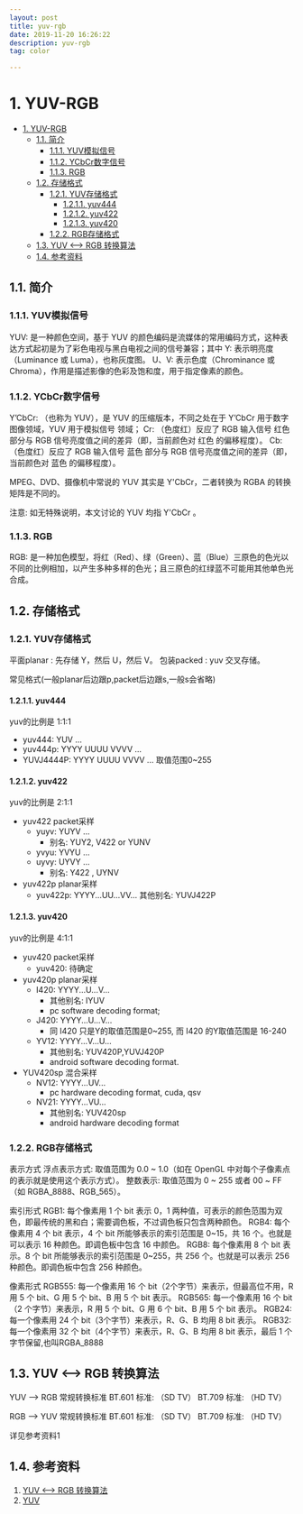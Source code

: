 ```yaml
---
layout: post
title: yuv-rgb
date: 2019-11-20 16:26:22
description: yuv-rgb
tag: color

---
```



# 1. YUV-RGB

- [1. YUV-RGB](#1-yuv-rgb)
  - [1.1. 简介](#11-简介)
    - [1.1.1. YUV模拟信号](#111-yuv模拟信号)
    - [1.1.2. YCbCr数字信号](#112-ycbcr数字信号)
    - [1.1.3. RGB](#113-rgb)
  - [1.2. 存储格式](#12-存储格式)
    - [1.2.1. YUV存储格式](#121-yuv存储格式)
      - [1.2.1.1. yuv444](#1211-yuv444)
      - [1.2.1.2. yuv422](#1212-yuv422)
      - [1.2.1.3. yuv420](#1213-yuv420)
    - [1.2.2. RGB存储格式](#122-rgb存储格式)
  - [1.3. YUV <——> RGB 转换算法](#13-yuv--rgb-转换算法)
  - [1.4. 参考资料](#14-参考资料)

## 1.1. 简介

### 1.1.1. YUV模拟信号

YUV: 是一种颜色空间，基于 YUV 的颜色编码是流媒体的常用编码方式，这种表达方式起初是为了彩色电视与黑白电视之间的信号兼容；其中
Y: 表示明亮度（Luminance 或 Luma），也称灰度图。
U、V: 表示色度（Chrominance 或 Chroma），作用是描述影像的色彩及饱和度，用于指定像素的颜色。

### 1.1.2. YCbCr数字信号

Y’CbCr: （也称为 YUV），是 YUV 的压缩版本，不同之处在于 Y’CbCr 用于数字图像领域，YUV 用于模拟信号 领域；
Cr: （色度红）反应了 RGB 输入信号 红色 部分与 RGB 信号亮度值之间的差异（即，当前颜色对 红色 的偏移程度）。
Cb: （色度红）反应了 RGB 输入信号 蓝色 部分与 RGB 信号亮度值之间的差异（即，当前颜色对 蓝色 的偏移程度）。

MPEG、DVD、摄像机中常说的 YUV 其实是 Y'CbCr，二者转换为 RGBA 的转换矩阵是不同的。

注意: 如无特殊说明，本文讨论的 YUV 均指 Y'CbCr 。

### 1.1.3. RGB

RGB: 是一种加色模型，将红（Red）、绿（Green）、蓝（Blue）三原色的色光以不同的比例相加，以产生多种多样的色光；且三原色的红绿蓝不可能用其他单色光合成。

## 1.2. 存储格式

### 1.2.1. YUV存储格式

平面planar : 先存储 Y，然后 U，然后 V。
包装packed : yuv 交叉存储。

常见格式(一般planar后边跟p,packet后边跟s,一般s会省略)

#### 1.2.1.1. yuv444

yuv的比例是 1:1:1

- yuv444: YUV ...
- yuv444p: YYYY UUUU VVVV ...  
- YUVJ4444P: YYYY UUUU VVVV ... 取值范围0~255

#### 1.2.1.2. yuv422

yuv的比例是 2:1:1

- yuv422 packet采样
  - yuyv: YUYV ...
    - 别名: YUY2, V422 or YUNV
  - yvyu: YVYU ...
  - uyvy: UYVY ...
    - 别名: Y422 , UYNV
- yuv422p planar采样
  - yuv422p: YYYY...UU...VV...  其他别名: YUVJ422P

#### 1.2.1.3. yuv420

yuv的比例是 4:1:1

- yuv420 packet采样
  - yuv420: 待确定
- yuv420p planar采样
  - I420: YYYY...U...V...
    - 其他别名: IYUV
    - pc software decoding format;
  - J420: YYYY...U...V...
    - 同 I420 只是Y的取值范围是0~255, 而 I420 的Y取值范围是 16-240
  - YV12: YYYY...V...U...  
    - 其他别名: YUV420P,YUVJ420P
    - android software decoding format.
- YUV420sp 混合采样
  - NV12: YYYY...UV...
    - pc hardware decoding format, cuda, qsv
  - NV21: YYYY...VU...
    - 其他别名: YUV420sp
    - android hardware decoding format

### 1.2.2. RGB存储格式

表示方式
    浮点表示方式: 取值范围为 0.0 ~ 1.0（如在 OpenGL 中对每个子像素点的表示就是使用这个表示方式）。
    整数表示: 取值范围为 0 ~ 255 或者 00 ~ FF（如 RGBA_8888、RGB_565）。

索引形式
    RGB1: 每个像素用 1 个 bit 表示 0，1 两种值，可表示的颜色范围为双色，即最传统的黑和白；需要调色板，不过调色板只包含两种颜色。
    RGB4: 每个像素用 4 个 bit 表示，4 个 bit 所能够表示的索引范围是 0~15，共 16 个。也就是可以表示 16 种颜色。即调色板中包含 16 中颜色。
    RGB8: 每个像素用 8 个 bit 表示。8 个 bit 所能够表示的索引范围是 0~255，共 256 个。也就是可以表示 256 种颜色。即调色板中包含 256 种颜色。

像素形式
    RGB555: 每一个像素用 16 个 bit（2个字节）来表示，但最高位不用，R 用 5 个 bit、G 用 5 个 bit、B 用 5 个 bit 表示。
    RGB565: 每一个像素用 16 个 bit（2 个字节）来表示，R 用 5 个 bit、G 用 6 个 bit、B 用 5 个 bit 表示。
    RGB24: 每一个像素用 24 个 bit（3个字节）来表示，R、G、B 均用 8 bit 表示。
    RGB32: 每一个像素用 32 个 bit（4个字节）来表示，R、G、B 均用 8 bit 表示，最后 1 个字节保留,也叫RGBA_8888

## 1.3. YUV <——> RGB 转换算法

YUV ——> RGB
    常规转换标准
    BT.601 标准: （SD TV）
    BT.709 标准: （HD TV）

RGB ——> YUV
    常规转换标准
    BT.601 标准: （SD TV）
    BT.709 标准: （HD TV）

详见参考资料1

## 1.4. 参考资料

1. [YUV <——> RGB 转换算法](http://blog.shenyuanluo.com/ColorConverter.html)
2. [YUV](https://wiki.videolan.org/YUV#YUV_4:2:0_.28I420.2FJ420.2FYV12.29)
